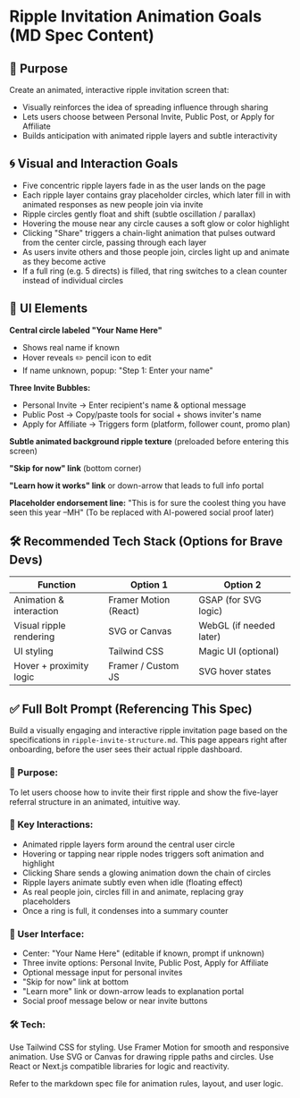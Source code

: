 # Ripple Invitation Animation Goals (MD Spec Content)

## 🎯 Purpose

Create an animated, interactive ripple invitation screen that:
- Visually reinforces the idea of spreading influence through sharing
- Lets users choose between Personal Invite, Public Post, or Apply for Affiliate
- Builds anticipation with animated ripple layers and subtle interactivity

## 🌀 Visual and Interaction Goals

- Five concentric ripple layers fade in as the user lands on the page
- Each ripple layer contains gray placeholder circles, which later fill in with animated responses as new people join via invite
- Ripple circles gently float and shift (subtle oscillation / parallax)
- Hovering the mouse near any circle causes a soft glow or color highlight
- Clicking "Share" triggers a chain-light animation that pulses outward from the center circle, passing through each layer
- As users invite others and those people join, circles light up and animate as they become active
- If a full ring (e.g. 5 directs) is filled, that ring switches to a clean counter instead of individual circles

## 🧩 UI Elements

**Central circle labeled "Your Name Here"**
- Shows real name if known
- Hover reveals ✏️ pencil icon to edit
- If name unknown, popup: "Step 1: Enter your name"

**Three Invite Bubbles:**
- Personal Invite → Enter recipient's name & optional message
- Public Post → Copy/paste tools for social + shows inviter's name
- Apply for Affiliate → Triggers form (platform, follower count, promo plan)

**Subtle animated background ripple texture** (preloaded before entering this screen)

**"Skip for now" link** (bottom corner)

**"Learn how it works" link** or down-arrow that leads to full info portal

**Placeholder endorsement line:**
"This is for sure the coolest thing you have seen this year –MH"
(To be replaced with AI-powered social proof later)

## 🛠 Recommended Tech Stack (Options for Brave Devs)

| Function | Option 1 | Option 2 |
|----------|----------|----------|
| Animation & interaction | Framer Motion (React) | GSAP (for SVG logic) |
| Visual ripple rendering | SVG or Canvas | WebGL (if needed later) |
| UI styling | Tailwind CSS | Magic UI (optional) |
| Hover + proximity logic | Framer / Custom JS | SVG hover states |

## ✅ Full Bolt Prompt (Referencing This Spec)

Build a visually engaging and interactive ripple invitation page based on the specifications in `ripple-invite-structure.md`. This page appears right after onboarding, before the user sees their actual ripple dashboard.

### 🧠 Purpose:
To let users choose how to invite their first ripple and show the five-layer referral structure in an animated, intuitive way.

### 📌 Key Interactions:
- Animated ripple layers form around the central user circle
- Hovering or tapping near ripple nodes triggers soft animation and highlight
- Clicking Share sends a glowing animation down the chain of circles
- Ripple layers animate subtly even when idle (floating effect)
- As real people join, circles fill in and animate, replacing gray placeholders
- Once a ring is full, it condenses into a summary counter

### 📎 User Interface:
- Center: "Your Name Here" (editable if known, prompt if unknown)
- Three invite options: Personal Invite, Public Post, Apply for Affiliate
- Optional message input for personal invites
- "Skip for now" link at bottom
- "Learn more" link or down-arrow leads to explanation portal
- Social proof message below or near invite buttons

### 🛠 Tech:
Use Tailwind CSS for styling.
Use Framer Motion for smooth and responsive animation.
Use SVG or Canvas for drawing ripple paths and circles.
Use React or Next.js compatible libraries for logic and reactivity.

Refer to the markdown spec file for animation rules, layout, and user logic.